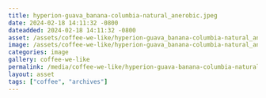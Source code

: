 ```yaml
---
title: hyperion-guava_banana-columbia-natural_anerobic.jpeg
date: 2024-02-18 14:11:32 -0800
dateadded: 2024-02-18 14:11:32 -0800
asset: /assets/coffee-we-like/hyperion-guava_banana-columbia-natural_anerobic.jpeg
image: /assets/coffee-we-like/hyperion-guava_banana-columbia-natural_anerobic.jpeg
categories: image
gallery: coffee-we-like
permalink: /media/coffee-we-like/hyperion-guava-banana-columbia-natural-anerobic-jpeg
layout: asset
tags: ["coffee", "archives"]
--- 
```

